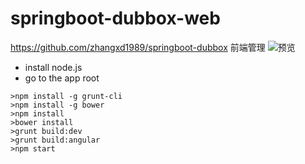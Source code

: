 # springboot-dubbox-web

https://github.com/zhangxd1989/springboot-dubbox 前端管理
![预览](https://git.oschina.net/zhangxd/springboot-dubbox-web/raw/master/image.jpg)

- install node.js
- go to the app root

```
>npm install -g grunt-cli
>npm install -g bower
>npm install
>bower install
>grunt build:dev
>grunt build:angular
>npm start
```
